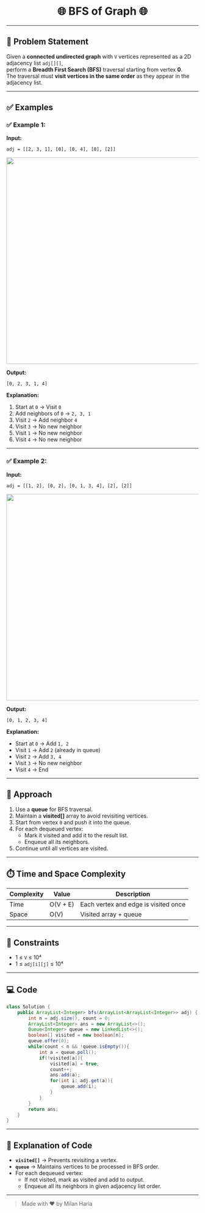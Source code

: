 <h1 align="center">🌐 BFS of Graph 🌐</h1>

---

## 📝 Problem Statement
Given a **connected undirected graph** with `V` vertices represented as a 2D adjacency list `adj[][]`,  
perform a **Breadth First Search (BFS)** traversal starting from vertex **0**.  
The traversal must **visit vertices in the same order** as they appear in the adjacency list.

---

## ✅ Examples

### ✅ Example 1:

**Input:**  
```
adj = [[2, 3, 1], [0], [0, 4], [0], [2]]
```

<img src="https://media.geeksforgeeks.org/img-practice/prod/addEditProblem/700203/Web/Other/blobid0_1728647807.jpg" width="540"></img>

**Output:**
```
[0, 2, 3, 1, 4]
```

**Explanation:**  
1. Start at `0` → Visit `0`  
2. Add neighbors of `0` → `2, 3, 1`  
3. Visit `2` → Add neighbor `4`  
4. Visit `3` → No new neighbor  
5. Visit `1` → No new neighbor  
6. Visit `4` → No new neighbor 

---


### ✅ Example 2:

**Input:**
```
adj = [[1, 2], [0, 2], [0, 1, 3, 4], [2], [2]]
```

<img src="https://media.geeksforgeeks.org/img-practice/prod/addEditProblem/700203/Web/Other/blobid1_1728648013.jpg" width="540"></img>

**Output:**
```
[0, 1, 2, 3, 4]
```

**Explanation:**  
- Start at `0` → Add `1, 2`  
- Visit `1` → Add `2` (already in queue)  
- Visit `2` → Add `3, 4`  
- Visit `3` → No new neighbor  
- Visit `4` → End  

---

## 🧠 Approach
1. Use a **queue** for BFS traversal.  
2. Maintain a **visited[]** array to avoid revisiting vertices.  
3. Start from vertex `0` and push it into the queue.  
4. For each dequeued vertex:  
   - Mark it visited and add it to the result list.  
   - Enqueue all its neighbors.  
5. Continue until all vertices are visited.

---

## ⏱️ Time and Space Complexity
| Complexity | Value | Description |
|------------|-------|-------------|
| Time       | O(V + E) | Each vertex and edge is visited once |
| Space      | O(V) | Visited array + queue |

---

## 🎯 Constraints
- 1 ≤ `V` ≤ 10⁴  
- 1 ≤ `adj[i][j]` ≤ 10⁴  

---

## 💻 Code
```java
class Solution {
    public ArrayList<Integer> bfs(ArrayList<ArrayList<Integer>> adj) {
        int n = adj.size(), count = 0;
        ArrayList<Integer> ans = new ArrayList<>();
        Queue<Integer> queue = new LinkedList<>();
        boolean[] visited = new boolean[n];
        queue.offer(0);
        while(count < n && !queue.isEmpty()){
            int a = queue.poll();
            if(!visited[a]){
                visited[a] = true;
                count++;
                ans.add(a);
                for(int i: adj.get(a)){
                    queue.add(i);
                }
            }
        }
        return ans;
    }
}
```

---

## 📝 Explanation of Code

- **`visited[]`** → Prevents revisiting a vertex.
- **`queue`** → Maintains vertices to be processed in BFS order.
- For each dequeued vertex:
    - If not visited, mark as visited and add to output.
    - Enqueue all its neighbors in given adjacency list order.

---

> Made with ❤️ by Milan Haria
